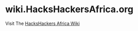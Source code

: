 wiki.HacksHackersAfrica.org
===========================

Visit The <a href="https://github.com/HacksHackersAfrica/wiki.HacksHackersAfrica.org/wiki">HacksHackers Africa Wiki</a>
